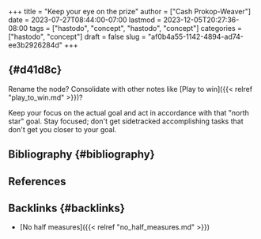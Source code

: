 +++
title = "Keep your eye on the prize"
author = ["Cash Prokop-Weaver"]
date = 2023-07-27T08:44:00-07:00
lastmod = 2023-12-05T20:27:36-08:00
tags = ["hastodo", "concept", "hastodo", "concept"]
categories = ["hastodo", "concept"]
draft = false
slug = "af0b4a55-1142-4894-ad74-ee3b2926284d"
+++

##  {#d41d8c}

Rename the node? Consolidate with other notes like [Play to win]({{< relref "play_to_win.md" >}})?

Keep your focus on the actual goal and act in accordance with that "north star" goal. Stay focused; don't get sidetracked accomplishing tasks that don't get you closer to your goal.


## Bibliography {#bibliography}

## References

<style>.csl-entry{text-indent: -1.5em; margin-left: 1.5em;}</style><div class="csl-bib-body">
</div>


## Backlinks {#backlinks}

-   [No half measures]({{< relref "no_half_measures.md" >}})
